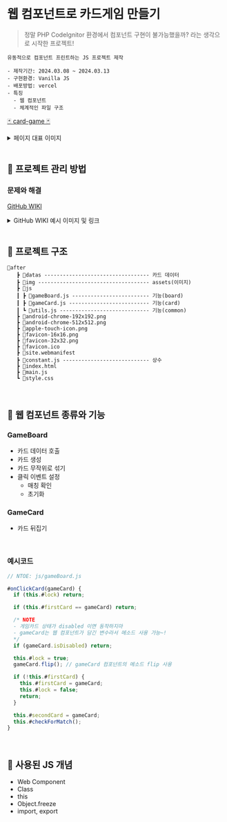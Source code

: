 # 웹 컴포넌트로 카드게임 만들기

> 정말 PHP CodeIgnitor 환경에서 컴포넌트 구현이 불가능했을까? 라는 생각으로 시작한 프로젝트!

```
유동적으로 컴포넌트 프린트하는 JS 프로젝트 제작

- 제작기간: 2024.03.08 ~ 2024.03.13
- 구현환경: Vanilla JS
- 배포방법: vercel
- 특징
  - 웹 컴포넌트
  - 체계적인 파일 구조
```

[🃏 card-game 🃏](https://card-game-liard.vercel.app/)

<details>
<summary>페이지 대표 이미지</summary>

<img width="1680" alt="스크린샷 2024-03-21 오후 4 20 39" src="https://github.com/DuetoPark/super-super-glue/assets/69448900/e56cced4-bce2-4226-8ac2-797f5505f9f9">
<img width="1680" alt="스크린샷 2024-03-21 오후 4 20 52" src="https://github.com/DuetoPark/super-super-glue/assets/69448900/6ee1acc4-c6e7-4682-8ea7-4935013d4c33">
</details>

<br/>

## 🦄 프로젝트 관리 방법

### 문제와 해결

[GitHub WIKI](https://github.com/DuetoPark/card-game/wiki)

<details>
<summary>GitHub WIKI 예시 이미지 및 링크</summary>

<img width="1246" alt="스크린샷 2024-03-21 오후 4 23 07" src="https://github.com/DuetoPark/super-super-glue/assets/69448900/b3db028f-1245-40b2-93a2-15ff211606a6">

#### 리팩토링

- [vanilla JS로 web component 구현](https://github.com/DuetoPark/card-game/wiki/vanilla-JS%EB%A1%9C-web-component-%EA%B5%AC%ED%98%84)
- [상수 관리](https://github.com/DuetoPark/card-game/wiki/%EC%83%81%EC%88%98-%EA%B4%80%EB%A6%AC)
- [기능별로 디렉토리 정리](https://github.com/DuetoPark/card-game/wiki/%EA%B8%B0%EB%8A%A5%EB%B3%84%EB%A1%9C-%EB%94%94%EB%A0%89%ED%86%A0%EB%A6%AC-%EC%A0%95%EB%A6%AC)

#### 그 외

- [카드가 뒤집히는 동안 어떻게 클릭 이벤트를 막지?](https://github.com/DuetoPark/card-game/wiki/%EC%B9%B4%EB%93%9C%EA%B0%80-%EB%92%A4%EC%A7%91%ED%9E%88%EB%8A%94-%EB%8F%99%EC%95%88-%EC%96%B4%EB%96%BB%EA%B2%8C-%ED%81%B4%EB%A6%AD-%EC%9D%B4%EB%B2%A4%ED%8A%B8%EB%A5%BC-%EB%A7%89%EC%A7%80%3F)
- [구조분해할당 진또배기로 사용하기](https://github.com/DuetoPark/card-game/wiki/%EA%B5%AC%EC%A1%B0%EB%B6%84%ED%95%B4%ED%95%A0%EB%8B%B9-%EC%A7%84%EB%98%90%EB%B0%B0%EA%B8%B0%EB%A1%9C-%EC%82%AC%EC%9A%A9%ED%95%98%EA%B8%B0)

</details>

<br/>

## 🦁 프로젝트 구조

```
📂after
   ┣ 📂datas ---------------------------------- 카드 데이터
   ┣ 📂img ------------------------------------ assets(이미지)
   ┣ 📂js
   ┃ ┣ 📜gameBoard.js ------------------------- 기능(board)
   ┃ ┣ 📜gameCard.js -------------------------- 기능(card)
   ┃ ┗ 📜utils.js ----------------------------- 기능(common)
   ┣ 📜android-chrome-192x192.png
   ┣ 📜android-chrome-512x512.png
   ┣ 📜apple-touch-icon.png
   ┣ 📜favicon-16x16.png
   ┣ 📜favicon-32x32.png
   ┣ 📜favicon.ico
   ┣ 📜site.webmanifest
   ┣ 📜constant.js ---------------------------- 상수
   ┣ 📜index.html
   ┣ 📜main.js
   ┗ 📜style.css
```

<br/>

## 🎨 웹 컴포넌트 종류와 기능

### GameBoard

- 카드 데이터 호출
- 카드 생성
- 카드 무작위로 섞기
- 클릭 이벤트 설정
  - 매칭 확인
  - 초기화

### GameCard

- 카드 뒤집기

<br/>

### 예시코드

```javascript
// NTOE: js/gameBoard.js

#onClickCard(gameCard) {
  if (this.#lock) return;

  if (this.#firstCard == gameCard) return;

  /* NOTE
  - 게임카드 상태가 disabled 이면 동작하지마
  - gameCard는 웹 컴포넌트가 담긴 변수라서 메소드 사용 가능~!
  */
  if (gameCard.isDisabled) return;

  this.#lock = true;
  gameCard.flip(); // gameCard 컴포넌트의 메소드 flip 사용

  if (!this.#firstCard) {
    this.#firstCard = gameCard;
    this.#lock = false;
    return;
  }

  this.#secondCard = gameCard;
  this.#checkForMatch();
}
```

<br/>

## 🥕 사용된 JS 개념

- Web Component
- Class
- this
- Object.freeze
- import, export
